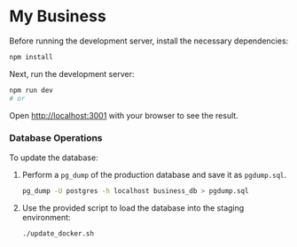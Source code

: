 # My Business

Before running the development server, install the necessary dependencies:

```bash
npm install
```

Next, run the development server:

```bash
npm run dev
# or
```

Open [http://localhost:3001](http://localhost:3001) with your browser to see the result.

### Database Operations

To update the database:

1. Perform a `pg_dump` of the production database and save it as `pgdump.sql`.

   ```bash
   pg_dump -U postgres -h localhost business_db > pgdump.sql
   ```

2. Use the provided script to load the database into the staging environment:
   ```bash
   ./update_docker.sh
   ```
